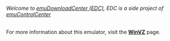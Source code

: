 ###### Welcome to [emuDownloadCenter (EDC)](https://github.com/PhoenixInteractiveNL/emuDownloadCenter/wiki/), EDC is a side project of [emuControlCenter](https://github.com/PhoenixInteractiveNL/emuControlCenter/wiki/)

For more information about this emulator, visit the [**WinVZ**](https://github.com/PhoenixInteractiveNL/emuDownloadCenter/wiki/Emulator-winvz#menu) page.
